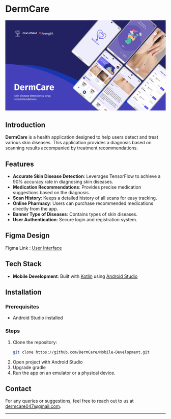 # DermCare

![ALT TEXT](https://github.com/DermCare/Mobile-Development/blob/main/dermcare.png)

## Introduction

**DermCare** is a health application designed to help users detect and treat various skin diseases. This application provides a diagnosis based on scanning results accompanied by treatment recommendations.

## Features

- **Accurate Skin Disease Detection**: Leverages TensorFlow to achieve a 90% accuracy rate in diagnosing skin diseases.
- **Medication Recommendations**: Provides precise medication suggestions based on the diagnosis.
- **Scan History**: Keeps a detailed history of all scans for easy tracking.
- **Online Pharmacy**: Users can purchase recommended medications directly from the app.
- **Banner Type of Diseases**: Contains types of skin diseases.
- **User Authentication**: Secure login and registration system.

## Figma Design

Figma Link : [User Interface](https://www.figma.com/design/IkqDRICHD6NbYwkwP2ApZb/Bangkit-DermCare?node-id=0-1&t=wNHfGJDAoQ1kfxaK-1)

## Tech Stack

- **Mobile Development**: Built with [Kotlin](https://kotlinlang.org/) using [Android Studio](https://developer.android.com/studio)

## Installation

### Prerequisites

- Android Studio installed

### Steps

1. Clone the repository:
   ```bash
   git clone https://github.com/DermCare/Mobile-Development.git
   ```
2. Open project with Android Studio
3. Upgrade gradle
4. Run the app on an emulator or a physical device.

## Contact

For any queries or suggestions, feel free to reach out to us at [dermcare047@gmail.com](mailto:dermcare047@gmail.com).

---

